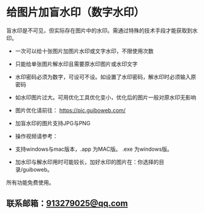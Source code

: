 # 给图片加盲水印（数字水印）

盲水印是不可见，但实际存在图片中的水印。需通过特殊的技术手段才能获取到水印。

+ 一次可以给十张图片加图片水印或文字水印，不限使用次数

+ 只能给单张图片解水印且需要原水印图片或水印文字

+ 水印密码必须为数字，可设可不设。如设置了水印密码，解水印时必须输入原密码

+ 如水印图片过大。可用优化工具优化变小，优化后的图片一般对原水印无影响

* 图片优化请前往： https://pic.guiboweb.com/

+ 加盲水印的图片支持JPG与PNG 

+ 操作视频请参考： 

* 支持windows与mac版本，.app 为MAC版。 .exe 为windows版。

* 加水印与解水印用时可能较长，加好水印的图片在：你选择的目录/guiboweb。

所有功能免费使用。

## 联系邮箱：913279025@qq.com
